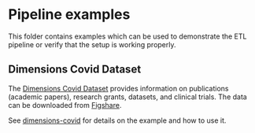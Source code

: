 # Pipeline examples

This folder contains examples which can be used to demonstrate the ETL pipeline or verify that the setup is working properly.

## Dimensions Covid Dataset

The [Dimensions Covid Dataset](https://www.dimensions.ai/covid19/) provides information on publications (academic papers), research grants, datasets, and clinical trials. The data can be downloaded from [Figshare](https://dimensions.figshare.com/articles/dataset/Dimensions_COVID-19_publications_datasets_and_clinical_trials/11961063).

See [dimensions-covid](dimensions-covid/README.md) for details on the example and how to use it.
